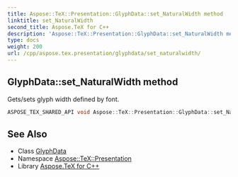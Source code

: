 ```yaml
---
title: Aspose::TeX::Presentation::GlyphData::set_NaturalWidth method
linktitle: set_NaturalWidth
second_title: Aspose.TeX for C++
description: 'Aspose::TeX::Presentation::GlyphData::set_NaturalWidth method. Gets/sets glyph width defined by font in C++.'
type: docs
weight: 200
url: /cpp/aspose.tex.presentation/glyphdata/set_naturalwidth/
---
```

## GlyphData::set_NaturalWidth method


Gets/sets glyph width defined by font.

```cpp
ASPOSE_TEX_SHARED_API void Aspose::TeX::Presentation::GlyphData::set_NaturalWidth(float value)
```

## See Also

* Class [GlyphData](../)
* Namespace [Aspose::TeX::Presentation](../../)
* Library [Aspose.TeX for C++](../../../)

